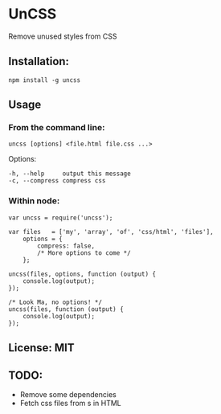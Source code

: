 # UnCSS #

Remove unused styles from CSS

## Installation: ##

    npm install -g uncss

Usage
-----

### From the command line: ###

    uncss [options] <file.html file.css ...>

  Options:

    -h, --help     output this message
    -c, --compress compress css

### Within node: ###

    var uncss = require('uncss');

    var files   = ['my', 'array', 'of', 'css/html', 'files'],
        options = {
            compress: false,
            /* More options to come */
        };

    uncss(files, options, function (output) {
        console.log(output);
    });

    /* Look Ma, no options! */
    uncss(files, function (output) {
        console.log(output);
    });    

## License: MIT ##

## TODO: ##
- Remove some dependencies
- Fetch css files from <link>s in HTML
